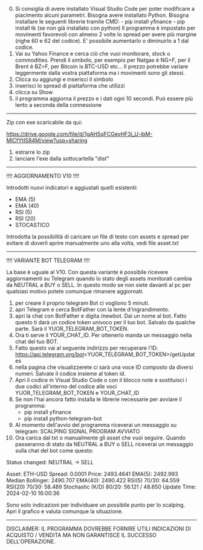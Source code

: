 0) Si consiglia di avere installato Visual Studio Code per poter modificare a piacimento alcuni parametri.
   Bisogna avere installato Python.
   Bisogna installare le seguenti librerie tramite CMD:
       - pip install yfinance
       - pip install tk (se non già installato con python)
   Il programma è impostato per movimenti favorevoli con almeno 2 volte lo spread per avere più margine (righe 60 e 62 del codice). E' possibile aumentarlo o diminuirlo a 1 dal codice.
2) Vai su Yahoo Finance e cerca ciò che vuoi monitorare, stock o commodities. Prendi il simbolo, per esempio per Natgas è NG=F, per il Brent è BZ=F, per Bitcoin is BTC-USD etc...
   Il prezzo potrebbe variare leggermente dalla vostra piattaforma ma i movimenti sono gli stessi.
4) Clicca su aggiungi e inserisci il simbolo
5) inserisci lo spread di piattaforma che utilizzi
6) clicca su Show
7) il programma aggiorna il prezzo e i dati ogni 10 secondi. Può essere più lento a seconda della connessione

___________________________________________________________

Zip con exe scaricabile da qui:

https://drive.google.com/file/d/1gAH5qFCGeyHF3i_U-ibM-MlCfYtIS84M/view?usp=sharing

1) estrarre lo zip
2) lanciare l'exe dalla sottocartella "dist"

___________________________________________________________

!!!! AGGIORNAMENTO V10  !!!!

Introdotti nuovi indicatori e aggiustati quelli esistenti:
- EMA (5)
- EMA (40)
- RSI (5)
- RSI (20)
- STOCASTICO

Introdotta la possibilità di caricare un file di testo con assets e spread per evitare di doverli aprire manualmente uno alla volta, vedi file asset.txt

___________________________________________________________

!!!! VARIANTE BOT TELEGRAM !!!!

La base è uguale al V10.
Con questa variante è possibile ricevere aggiornamenti su Telegram quando lo stato degli assets monitorati cambia da NEUTRAL a BUY o SELL. In questo modo se non siete davanti al pc per qualsiasi motivo potete comunque rimanere aggiornati.

1) per creare il proprio telegram Bot ci vogliono 5 minuti.
2) apri Telegram e cerca BotFather con la lente d'ingrandimento.
3) apri la chat con BotFather e digita /newbot. Dai un nome al bot. Fatto questo ti darà un codice token univoco per il tuo bot. Salvalo da qualche parte. Sarà il YUOR_TELEGRAM_BOT_TOKEN.
4) Ora ti serve il YOUR_CHAT_ID. Per ottenerlo manda un messaggio nella chat del tuo BOT.
5) Fatto questo vai al seguente indirizzo per recuperare l'ID:
https://api.telegram.org/bot<YUOR_TELEGRAM_BOT_TOKEN>/getUpdates
6) nella pagina che visualizzerete ci sarà una voce ID composto da diversi numeri. Salvate il codice insieme al token id.
7) Apri il codice in Visual Studio Code o con il blocco note e sostituisci i due codici all'interno del codice alle voci YUOR_TELEGRAM_BOT_TOKEN e YOUR_CHAT_ID
8) Se non l'hai ancora fatto installa le librerie necessarie per avviare il programma:
   - pip install yfinance
   - pip install python-telegram-bot
9) Al momento dell'avvio del programma riceverai un messaggio su telegram: SCALPING SIGNAL PROGRAM AVVIATO
10) Ora carica dal txt o manualmente gli asset che vuoi seguire. Quando passeranno di stato da NEUTRAL a BUY o SELL riceverai un messaggio sulla chat del bot come questo:

Status changed: NEUTRAL -> SELL

Asset: ETH-USD
Spread: 0.0001
Price: 2493.4641
EMA(5): 2492.993
Median Bollinger: 2490.707
EMA(40): 2490.422
RSI(5) 70/30: 64.559
RSI(20) 70/30: 58.489
Stochastic (K/D) 80/20: 56.121 / 48.650
Update Time: 2024-02-10 16:00:36

Sono solo indicazioni per individuare un possibile punto per lo scalping. Apri il grafico e valuta comunque la situazione.

________________________________________________________

DISCLAIMER: IL PROGRAMMA DOVREBBE FORNIRE UTILI INDICAZIONI DI ACQUISTO / VENDITA MA NON GARANTISCE IL SUCCESSO DELL'OPERAZIONE.
